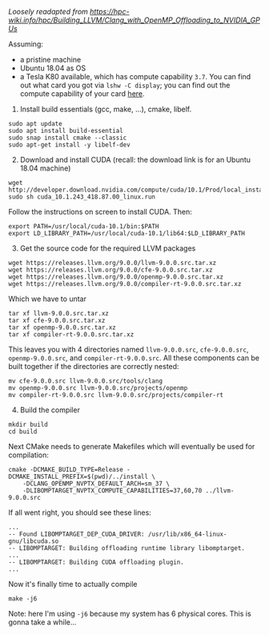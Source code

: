 _Loosely readapted from https://hpc-wiki.info/hpc/Building_LLVM/Clang_with_OpenMP_Offloading_to_NVIDIA_GPUs_

Assuming:

* a pristine machine
* Ubuntu 18.04 as OS
* a Tesla K80 available, which has compute capability `3.7`. You can find out what card you got via `lshw -C display`; you can find out the compute capability of your card [here](https://en.wikipedia.org/wiki/CUDA#GPUs_supported).

1. Install build essentials (gcc, make, ...), cmake, libelf.

```
sudo apt update
sudo apt install build-essential
sudo snap install cmake --classic
sudo apt-get install -y libelf-dev
```

2. Download and install CUDA (recall: the download link is for an Ubuntu 18.04 machine)

```
wget http://developer.download.nvidia.com/compute/cuda/10.1/Prod/local_installers/cuda_10.1.243_418.87.00_linux.run
sudo sh cuda_10.1.243_418.87.00_linux.run
```

Follow the instructions on screen to install CUDA. Then:

```
export PATH=/usr/local/cuda-10.1/bin:$PATH
export LD_LIBRARY_PATH=/usr/local/cuda-10.1/lib64:$LD_LIBRARY_PATH
```

3. Get the source code for the required LLVM packages

```
wget https://releases.llvm.org/9.0.0/llvm-9.0.0.src.tar.xz
wget https://releases.llvm.org/9.0.0/cfe-9.0.0.src.tar.xz
wget https://releases.llvm.org/9.0.0/openmp-9.0.0.src.tar.xz
wget https://releases.llvm.org/9.0.0/compiler-rt-9.0.0.src.tar.xz
```

Which we have to untar

```
tar xf llvm-9.0.0.src.tar.xz
tar xf cfe-9.0.0.src.tar.xz
tar xf openmp-9.0.0.src.tar.xz
tar xf compiler-rt-9.0.0.src.tar.xz
```

This leaves you with 4 directories named `llvm-9.0.0.src`, `cfe-9.0.0.src`, `openmp-9.0.0.src`, and `compiler-rt-9.0.0.src`. All these components can be built together if the directories are correctly nested:

```
mv cfe-9.0.0.src llvm-9.0.0.src/tools/clang
mv openmp-9.0.0.src llvm-9.0.0.src/projects/openmp
mv compiler-rt-9.0.0.src llvm-9.0.0.src/projects/compiler-rt
```

4. Build the compiler

```
mkdir build
cd build
```

Next CMake needs to generate Makefiles which will eventually be used for compilation:

```
cmake -DCMAKE_BUILD_TYPE=Release -DCMAKE_INSTALL_PREFIX=$(pwd)/../install \
	-DCLANG_OPENMP_NVPTX_DEFAULT_ARCH=sm_37 \
	-DLIBOMPTARGET_NVPTX_COMPUTE_CAPABILITIES=37,60,70 ../llvm-9.0.0.src
```

If all went right, you should see these lines:

```
...
-- Found LIBOMPTARGET_DEP_CUDA_DRIVER: /usr/lib/x86_64-linux-gnu/libcuda.so
-- LIBOMPTARGET: Building offloading runtime library libomptarget.
...
-- LIBOMPTARGET: Building CUDA offloading plugin.
...
```

Now it's finally time to actually compile

```
make -j6
```

Note: here I'm using `-j6` because my system has 6 physical cores.
This is gonna take a while...


